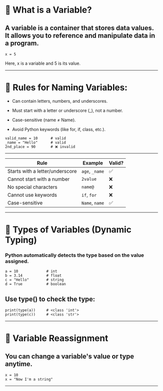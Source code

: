 # 🔹 What is a Variable?
A variable is a container that stores data values. It allows you to reference and manipulate data in a program.
---
```
x = 5
```
Here, x is a variable and 5 is its value.

---

# 🔹 Rules for Naming Variables:
- Can contain letters, numbers, and underscores.

- Must start with a letter or underscore (_), not a number.

- Case-sensitive (name ≠ Name).

- Avoid Python keywords (like for, if, class, etc.).

```
valid_name = 10      # valid
_name = "Hello"      # valid
2nd_place = 90       # ❌ invalid
```

---

| Rule                            | Example        | Valid? |
| ------------------------------- | -------------- | ------ |
| Starts with a letter/underscore | `age`, `_name` | ✅      |
| Cannot start with a number      | `2value`       | ❌      |
| No special characters           | `name@`        | ❌      |
| Cannot use keywords             | `if`, `for`    | ❌      |
| Case-sensitive                  | `Name`, `name` | ✅      |

--- 
# 🔹 Types of Variables (Dynamic Typing)
### Python automatically detects the type based on the value assigned.
```
a = 10             # int
b = 3.14           # float
c = "Hello"        # string
d = True           # boolean

```

## Use type() to check the type:
```
print(type(a))     # <class 'int'>
print(type(c))     # <class 'str'>
```
---
# 🔹 Variable Reassignment
## You can change a variable's value or type anytime.

```
x = 10
x = "Now I'm a string"
```

---


